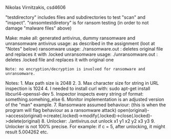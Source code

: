 Nikolas Virnitzakis, csd4606

"testdirectory" includes files and subdirectories to test "scan" and "inspect". 
"ransomtestdiretory" is for ransom testing (in order to not damage "malware files" above)

Make:
    make all: generated antivirus, dummy ransomware and unransomware
    antivirus usage:
        as described in the assignment (loot at "Notes" below)
    ransomware usage:
        ./ransomware.out <filepath>: deletes original file and replaces it with .locked
    unransomware usage:
        ./unransomware.out <filepath>: deletes .locked file and replaces it with original one

    Note: no encryption/decryption is involved for ransomware and unransomware. 

Notes:
    1. Max path size is 2048
    2. 
    3. Max character size for string in URL inspection is 1024
    4. I needed to install curl with:
        sudo apt-get install libcurl4-openssl-dev
    5. Inspector inspects every string of format:
        something.somehing_else
    6. Monitor implementation is an adjusted version of the "man" example.
    7. Ransomware assumed behaviour: (this is when the program will flag behaviour as a ransomware attack)
        open(original)->access(original)->create(.locked)->modify(.locked)->close(.locked)->delete(original)
    8. Unlocker: ./antivirus.out unlock x1 y1 x2 y2 x3 y3
    9. Unlocker is not 100% precise. For example: if c = 5, after unlocking, it might result 5.004262 etc.